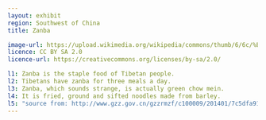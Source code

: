 ```yaml
---
layout: exhibit
region: Southwest of China
title: Zanba

image-url: https://upload.wikimedia.org/wikipedia/commons/thumb/6/6c/%E7%B3%8C%E7%B2%912.jpg/440px-%E7%B3%8C%E7%B2%912.jpg
licence: CC BY SA 2.0
licence-url: https://creativecommons.org/licenses/by-sa/2.0/

l1: Zanba is the staple food of Tibetan people.
l2: Tibetans have zanba for three meals a day.
l3: Zanba, which sounds strange, is actually green chow mein.
l4: It is fried, ground and sifted noodles made from barley.
l5: "source from: http://www.gzz.gov.cn/gzzrmzf/c100009/201401/7c5dfa9125c049d49fb99f227a710519.shtml"
---
```

